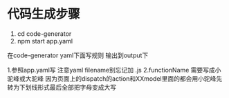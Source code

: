 # 代码生成步骤
1. cd code-generator
2. npm start app.yaml  
 
在code-generator yaml下面写规则 输出到output下


1.参照app.yaml写 注意yaml filename别忘记加 .js
2.functionName 需要写成小驼峰或大驼峰 
  因为页面上的dispatch的action和XXmodel里面的都会用小驼峰先转为下划线形式最后全部把字母变成大写
